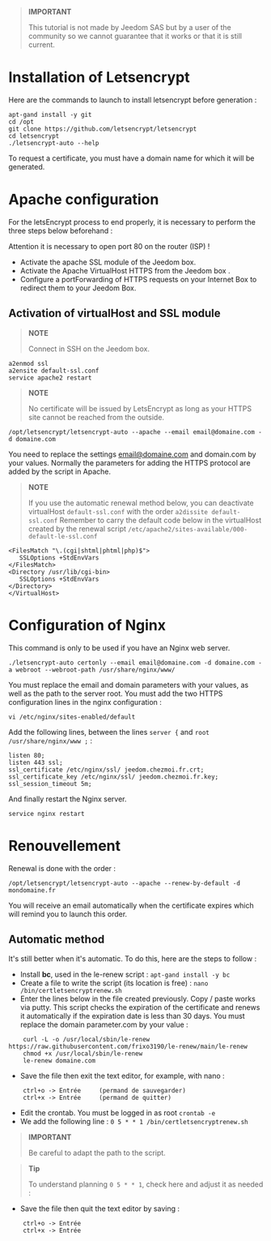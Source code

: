 > **IMPORTANT**
>
> This tutorial is not made by Jeedom SAS but by a user of the community so we cannot guarantee that it works or that it is still current.



# Installation of Letsencrypt

Here are the commands to launch to install letsencrypt before generation :

````
apt-gand install -y git
cd /opt
git clone https://github.com/letsencrypt/letsencrypt
cd letsencrypt
./letsencrypt-auto --help
````

To request a certificate, you must have a domain name for which it will be generated.

# Apache configuration

For the letsEncrypt process to end properly, it is necessary to perform the three steps below beforehand :

Attention it is necessary to open port 80 on the router (ISP) !

-   Activate the apache SSL module of the Jeedom box.
-   Activate the Apache VirtualHost HTTPS from the Jeedom box .
-   Configure a portForwarding of HTTPS requests on your Internet Box to redirect them to your Jeedom Box.

## Activation of virtualHost and SSL module

> **NOTE**
>
> Connect in SSH on the Jeedom box.

````
a2enmod ssl
a2ensite default-ssl.conf
service apache2 restart
````

> **NOTE**
>
> No certificate will be issued by LetsEncrypt as long as your HTTPS site cannot be reached from the outside.

``/opt/letsencrypt/letsencrypt-auto --apache --email email@domaine.com -d domaine.com``

You need to replace the settings <email@domaine.com> and domain.com by your values. Normally the parameters for adding the HTTPS protocol are added by the script in Apache.

> **NOTE**
>
> If you use the automatic renewal method below, you can deactivate virtualHost ``default-ssl.conf`` with the order ``a2dissite default-ssl.conf`` Remember to carry the default code below in the virtualHost created by the renewal script ``/etc/apache2/sites-available/000-default-le-ssl.conf``

````
<FilesMatch "\.(cgi|shtml|phtml|php)$">
   SSLOptions +StdEnvVars
</FilesMatch>
<Directory /usr/lib/cgi-bin>
   SSLOptions +StdEnvVars
</Directory>
</VirtualHost>
````

# Configuration of Nginx

This command is only to be used if you have an Nginx web server.

``./letsencrypt-auto certonly --email email@domaine.com -d domaine.com -a webroot --webroot-path /usr/share/nginx/www/``

You must replace the email and domain parameters with your values, as well as the path to the server root. You must add the two HTTPS configuration lines in the nginx configuration :

``vi /etc/nginx/sites-enabled/default``

Add the following lines, between the lines ``server {`` and ``root /usr/share/nginx/www ;`` :

````
listen 80;
listen 443 ssl;
ssl_certificate /etc/nginx/ssl/ jeedom.chezmoi.fr.crt;
ssl_certificate_key /etc/nginx/ssl/ jeedom.chezmoi.fr.key;
ssl_session_timeout 5m;
````

And finally restart the Nginx server.

``service nginx restart``

# Renouvellement

Renewal is done with the order :

``/opt/letsencrypt/letsencrypt-auto --apache --renew-by-default -d mondomaine.fr``

You will receive an email automatically when the certificate expires which will remind you to launch this order.

## Automatic method

It's still better when it's automatic. To do this, here are the steps to follow :

-   Install **bc**, used in the le-renew script : ``apt-gand install -y bc``
-   Create a file to write the script (its location is free) : ``nano /bin/certletsencryptrenew.sh``
-   Enter the lines below in the file created previously. Copy / paste works via putty. This script checks the expiration of the certificate and renews it automatically if the expiration date is less than 30 days. You must replace the domain parameter.com by your value :
````
    curl -L -o /usr/local/sbin/le-renew https://raw.githubusercontent.com/frixo3190/le-renew/main/le-renew
    chmod +x /usr/local/sbin/le-renew
    le-renew domaine.com
````
-   Save the file then exit the text editor, for example, with nano :
````
    ctrl+o -> Entrée     (permand de sauvegarder)
    ctrl+x -> Entrée     (permand de quitter)
````
-   Edit the crontab. You must be logged in as root ``crontab -e``
-   We add the following line : ``0 5 * * 1 /bin/certletsencryptrenew.sh``
> **IMPORTANT**
>
> Be careful to adapt the path to the script.

> **Tip**
>
> To understand planning ``0 5 * * 1``, check here and adjust it as needed :
-   Save the file then quit the text editor by saving :
````
    ctrl+o -> Entrée
    ctrl+x -> Entrée
````
